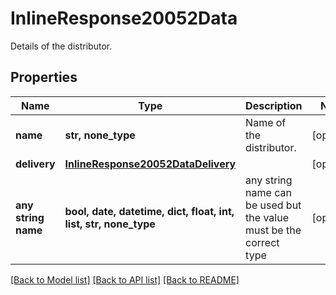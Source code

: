 # InlineResponse20052Data

Details of the distributor.

## Properties
Name | Type | Description | Notes
------------ | ------------- | ------------- | -------------
**name** | **str, none_type** | Name of the distributor. | [optional] 
**delivery** | [**InlineResponse20052DataDelivery**](InlineResponse20052DataDelivery.md) |  | [optional] 
**any string name** | **bool, date, datetime, dict, float, int, list, str, none_type** | any string name can be used but the value must be the correct type | [optional]

[[Back to Model list]](../README.md#documentation-for-models) [[Back to API list]](../README.md#documentation-for-api-endpoints) [[Back to README]](../README.md)



